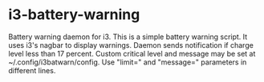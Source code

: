i3-battery-warning
==================

Battery warning daemon for i3.
This is a simple battery warning script. It uses i3's nagbar to display warnings.
Daemon sends notification if charge level less than 17 percent. Custom critical level and message may be set at ~/.config/i3batwarn/config. Use "limit=" and "message=" parameters in different lines.
